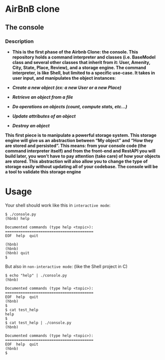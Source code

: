 # AirBnB clone

## The console

### Description

* **This is the first phase of the Airbnb Clone: the console. This repository holds a command interpreter and classes (i.e. BaseModel class and several other classes that inherit from it: User, Amenity, City, State, Place, Review), and a storage engine. The command interpreter, is like Shell, but limited to a specific use-case. It takes in user input, and manipulates the object instances**:

* ***Create a new object (ex: a new User or a new Place)***
* ***Retrieve an object from a file***
* ***Do operations on objects (count, compute stats, etc…)***
* ***Update attributes of an object***
* ***Destroy an object***

**This first piece is to manipulate a powerful storage system. This storage engine will give us an abstraction between “My object” and “How they are stored and persisted”. This means: from your console code (the command interpreter itself) and from the front-end and RestAPI you will build later, you won’t have to pay attention (take care) of how your objects are stored. This abstraction will also allow you to change the type of storage easily without updating all of your codebase. The console will be a tool to validate this storage engine**


# Usage
Your shell should work like this in `interactive mode`:

```
$ ./console.py
(hbnb) help

Documented commands (type help <topic>):
========================================
EOF  help  quit

(hbnb) 
(hbnb) 
(hbnb) quit
$
```

But also in `non-interactive mode`: (like the Shell project in C)

```
$ echo "help" | ./console.py
(hbnb)

Documented commands (type help <topic>):
========================================
EOF  help  quit
(hbnb) 
$
$ cat test_help
help
$
$ cat test_help | ./console.py
(hbnb)

Documented commands (type help <topic>):
========================================
EOF  help  quit
(hbnb) 
$
```

